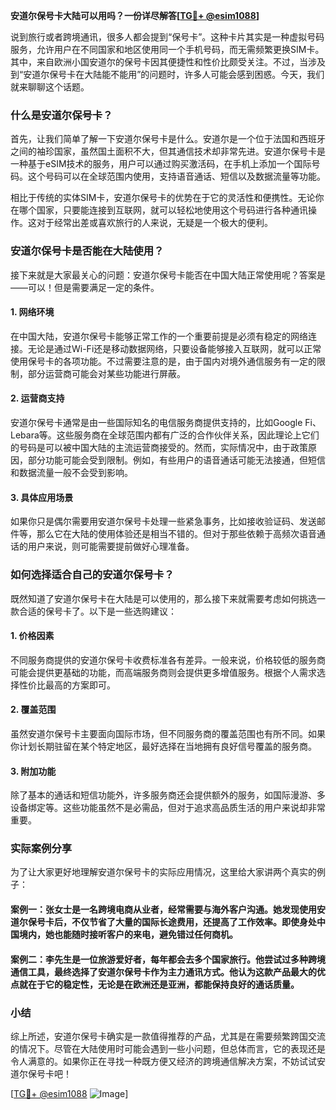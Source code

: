 **安道尔保号卡大陆可以用吗？一份详尽解答[[TG💪+ @esim1088](https://t.me/s/esim1088)]**

说到旅行或者跨境通讯，很多人都会提到“保号卡”。这种卡片其实是一种虚拟号码服务，允许用户在不同国家和地区使用同一个手机号码，而无需频繁更换SIM卡。其中，来自欧洲小国安道尔的保号卡因其便捷性和性价比颇受关注。不过，当涉及到“安道尔保号卡在大陆能不能用”的问题时，许多人可能会感到困惑。今天，我们就来聊聊这个话题。

### 什么是安道尔保号卡？

首先，让我们简单了解一下安道尔保号卡是什么。安道尔是一个位于法国和西班牙之间的袖珍国家，虽然国土面积不大，但其通信技术却非常先进。安道尔保号卡是一种基于eSIM技术的服务，用户可以通过购买激活码，在手机上添加一个国际号码。这个号码可以在全球范围内使用，支持语音通话、短信以及数据流量等功能。

相比于传统的实体SIM卡，安道尔保号卡的优势在于它的灵活性和便携性。无论你在哪个国家，只要能连接到互联网，就可以轻松地使用这个号码进行各种通讯操作。这对于经常出差或喜欢旅行的人来说，无疑是一个极大的便利。

### 安道尔保号卡是否能在大陆使用？

接下来就是大家最关心的问题：安道尔保号卡能否在中国大陆正常使用呢？答案是——可以！但是需要满足一定的条件。

#### 1. **网络环境**
   在中国大陆，安道尔保号卡能够正常工作的一个重要前提是必须有稳定的网络连接。无论是通过Wi-Fi还是移动数据网络，只要设备能够接入互联网，就可以正常使用保号卡的各项功能。不过需要注意的是，由于国内对境外通信服务有一定的限制，部分运营商可能会对某些功能进行屏蔽。

#### 2. **运营商支持**
   安道尔保号卡通常是由一些国际知名的电信服务商提供支持的，比如Google Fi、Lebara等。这些服务商在全球范围内都有广泛的合作伙伴关系，因此理论上它们的号码是可以被中国大陆的主流运营商接受的。然而，实际情况中，由于政策原因，部分功能可能会受到限制。例如，有些用户的语音通话可能无法接通，但短信和数据流量一般不会受到影响。

#### 3. **具体应用场景**
   如果你只是偶尔需要用安道尔保号卡处理一些紧急事务，比如接收验证码、发送邮件等，那么它在大陆的使用体验还是相当不错的。但对于那些依赖于高频次语音通话的用户来说，则可能需要提前做好心理准备。

### 如何选择适合自己的安道尔保号卡？

既然知道了安道尔保号卡在大陆是可以使用的，那么接下来就需要考虑如何挑选一款合适的保号卡了。以下是一些选购建议：

#### 1. **价格因素**
   不同服务商提供的安道尔保号卡收费标准各有差异。一般来说，价格较低的服务商可能会提供更基础的功能，而高端服务商则会提供更多增值服务。根据个人需求选择性价比最高的方案即可。

#### 2. **覆盖范围**
   虽然安道尔保号卡主要面向国际市场，但不同服务商的覆盖范围也有所不同。如果你计划长期驻留在某个特定地区，最好选择在当地拥有良好信号覆盖的服务商。

#### 3. **附加功能**
   除了基本的通话和短信功能外，许多服务商还会提供额外的服务，如国际漫游、多设备绑定等。这些功能虽然不是必需品，但对于追求高品质生活的用户来说却非常重要。

### 实际案例分享

为了让大家更好地理解安道尔保号卡的实际应用情况，这里给大家讲两个真实的例子：

#### 案例一：张女士是一名跨境电商从业者，经常需要与海外客户沟通。她发现使用安道尔保号卡后，不仅节省了大量的国际长途费用，还提高了工作效率。即使身处中国境内，她也能随时接听客户的来电，避免错过任何商机。

#### 案例二：李先生是一位旅游爱好者，每年都会去多个国家旅行。他尝试过多种跨境通信工具，最终选择了安道尔保号卡作为主力通讯方式。他认为这款产品最大的优点就在于它的稳定性，无论是在欧洲还是亚洲，都能保持良好的通话质量。

### 小结

综上所述，安道尔保号卡确实是一款值得推荐的产品，尤其是在需要频繁跨国交流的情况下。尽管在大陆使用时可能会遇到一些小问题，但总体而言，它的表现还是令人满意的。如果你正在寻找一种既方便又经济的跨境通信解决方案，不妨试试安道尔保号卡吧！

[[TG💪+ @esim1088](https://t.me/s/esim1088) ![Image](https://i.postimg.cc/4NQfJmqS/Snipaste-2025-05-13-00-14-12.png)]